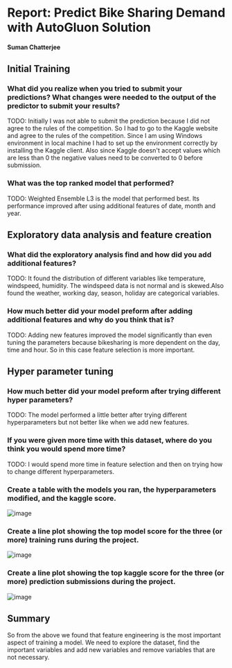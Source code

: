 # Report: Predict Bike Sharing Demand with AutoGluon Solution
#### Suman Chatterjee

## Initial Training
### What did you realize when you tried to submit your predictions? What changes were needed to the output of the predictor to submit your results?
TODO: Initially I was not able to submit the prediction because I did not agree to the rules of the competition. So I had to go to the Kaggle website and agree to the rules of the competition. Since I am using Windows environment in local machine I had to set up the environment correctly by installing the Kaggle client. Also since Kaggle doesn't accept values which are less than 0 the negative values need to be converted to 0 before submission.

### What was the top ranked model that performed?
TODO: Weighted Ensemble L3 is the model that performed best. Its performance improved after using additional features of date, month and year.
## Exploratory data analysis and feature creation
### What did the exploratory analysis find and how did you add additional features?
TODO: It found the distribution of different variables like temperature, windspeed, humidity. The windspeed data is not normal and is skewed.Also found the weather, working day, season, holiday are categorical variables.

### How much better did your model preform after adding additional features and why do you think that is?
TODO: Adding new features improved the model significantly than even tuning the parameters because bikesharing is more dependent on the day, time and hour. So in this case feature selection is more important.

## Hyper parameter tuning
### How much better did your model preform after trying different hyper parameters?
TODO: The model performed a little better after trying different hyperparameters but not better like when we add new features.

### If you were given more time with this dataset, where do you think you would spend more time?
TODO: I would spend more time in feature selection and then on trying how to change different hyperparameters.

### Create a table with the models you ran, the hyperparameters modified, and the kaggle score.

![image](https://user-images.githubusercontent.com/6456871/185815286-91436e56-ee40-4d2a-86ec-57aff26dd2c2.png)


### Create a line plot showing the top model score for the three (or more) training runs during the project.
![image](https://user-images.githubusercontent.com/6456871/185815293-e638f59c-7480-42a0-9885-b7232e0216f4.png)


### Create a line plot showing the top kaggle score for the three (or more) prediction submissions during the project.
![image](https://user-images.githubusercontent.com/6456871/185815309-a75da773-ee7d-4251-b6b1-a36b1aee78e3.png)


## Summary
So from the above we found that feature engineering is the most important aspect of training a model. We need to explore the dataset, find the important variables and add new variables and remove variables that are not necessary.
